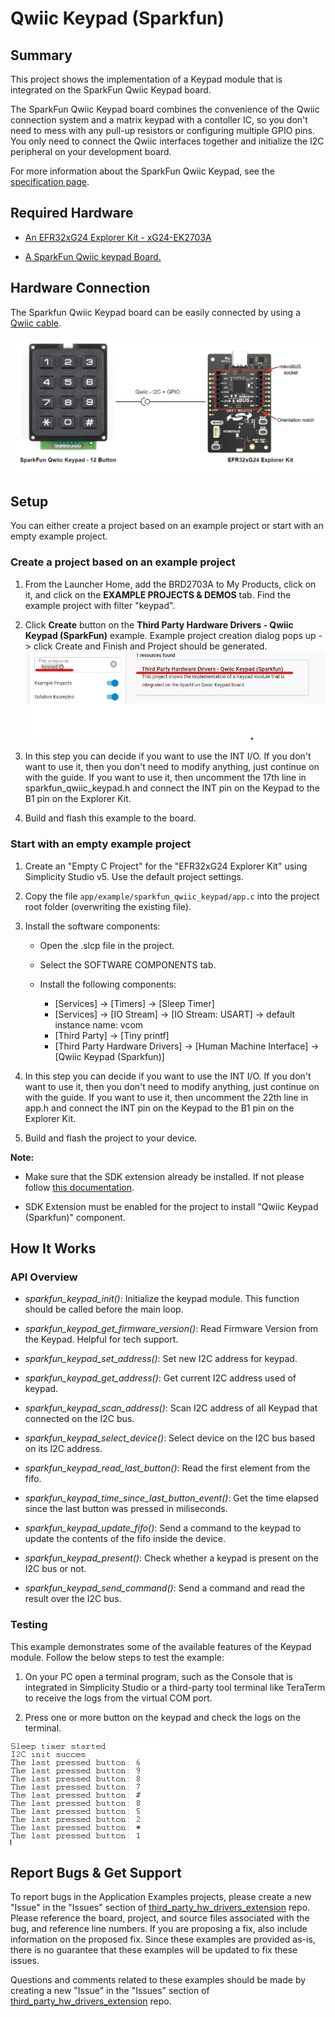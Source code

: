 # Qwiic Keypad (Sparkfun) #

## Summary ##

This project shows the implementation of a Keypad module that is integrated on the SparkFun Qwiic Keypad board.

The SparkFun Qwiic Keypad board combines the convenience of the Qwiic connection system and a matrix keypad with a contoller IC, so you don't need to mess with any pull-up resistors or configuring multiple GPIO pins. You only need to connect the Qwiic interfaces together and initialize the I2C peripheral on your development board.

For more information about the SparkFun Qwiic Keypad, see the [specification page](https://learn.sparkfun.com/tutorials/qwiic-keypad-hookup-guide).

## Required Hardware ##

- [An EFR32xG24 Explorer Kit - xG24-EK2703A](https://www.silabs.com/development-tools/wireless/efr32xg24-explorer-kit?tab=overview#user-guides)

- [A SparkFun Qwiic keypad Board.](https://www.sparkfun.com/products/15290)
  
## Hardware Connection ##

The Sparkfun Qwiic Keypad board can be easily connected by using a [Qwiic cable](https://www.sparkfun.com/products/17259).

![hardware_connection](image/hardware_connection.png)

## Setup ##

You can either create a project based on an example project or start with an empty example project.

### Create a project based on an example project ###

1. From the Launcher Home, add the BRD2703A to My Products, click on it, and click on the **EXAMPLE PROJECTS & DEMOS** tab. Find the example project with filter "keypad".

2. Click **Create** button on the **Third Party Hardware Drivers - Qwiic Keypad (SparkFun)** example. Example project creation dialog pops up -> click Create and Finish and Project should be generated.
![Create_example](image/create_example.png)

3. In this step you can decide if you want to use the INT I/O. If you don't want to use it, then you don't need to modify anything, just continue on with the guide. If you want to use it, then uncomment the 17th line in sparkfun_qwiic_keypad.h and connect the INT pin on the Keypad to the B1 pin on the Explorer Kit.

4. Build and flash this example to the board.

### Start with an empty example project ###

1. Create an "Empty C Project" for the "EFR32xG24 Explorer Kit" using Simplicity Studio v5. Use the default project settings.

2. Copy the file `app/example/sparkfun_qwiic_keypad/app.c` into the project root folder (overwriting the existing file).

3. Install the software components:

   - Open the .slcp file in the project.

   - Select the SOFTWARE COMPONENTS tab.

   - Install the following components:

      - [Services] → [Timers] → [Sleep Timer]
      - [Services] → [IO Stream] → [IO Stream: USART] → default instance name: vcom
      - [Third Party] → [Tiny printf]
      - [Third Party Hardware Drivers] → [Human Machine Interface] → [Qwiic Keypad (Sparkfun)]

4. In this step you can decide if you want to use the INT I/O. If you don't want to use it, then you don't need to modify anything, just continue on with the guide. If you want to use it, then uncomment the 22th line in app.h and connect the INT pin on the Keypad to the B1 pin on the Explorer Kit.

5. Build and flash the project to your device.

**Note:**

- Make sure that the SDK extension already be installed. If not please follow [this documentation](https://github.com/SiliconLabs/third_party_hw_drivers_extension/blob/master/README.md#how-to-add-to-simplicity-studio-ide).

- SDK Extension must be enabled for the project to install "Qwiic Keypad (Sparkfun)" component.

## How It Works ##

### API Overview ###

- *sparkfun_keypad_init()*: Initialize the keypad module. This function should be called before the main loop.

- *sparkfun_keypad_get_firmware_version()*: Read Firmware Version from the Keypad. Helpful for tech support.

- *sparkfun_keypad_set_address()*: Set new I2C address for keypad.

- *sparkfun_keypad_get_address()*: Get current I2C address used of keypad.

- *sparkfun_keypad_scan_address()*: Scan I2C address of all Keypad that connected on the I2C bus.

- *sparkfun_keypad_select_device()*: Select device on the I2C bus based on its I2C address.

- *sparkfun_keypad_read_last_button()*: Read the first element from the fifo.

- *sparkfun_keypad_time_since_last_button_event()*: Get the time elapsed since the last button was pressed in miliseconds.

- *sparkfun_keypad_update_fifo()*: Send a command to the keypad to update the contents of the fifo inside the device.

- *sparkfun_keypad_present()*: Check whether a keypad is present on the I2C bus or not.

- *sparkfun_keypad_send_command()*: Send a command and read the result over the I2C bus.

### Testing ###

This example demonstrates some of the available features of the Keypad module. Follow the below steps to test the example:

1. On your PC open a terminal program, such as the Console that is integrated in Simplicity Studio or a third-party tool terminal like TeraTerm to receive the logs from the virtual COM port.

2. Press one or more button on the keypad and check the logs on the terminal.

![logging_screen](image/logs.png)

## Report Bugs & Get Support ##

To report bugs in the Application Examples projects, please create a new "Issue" in the "Issues" section of [third_party_hw_drivers_extension](https://github.com/SiliconLabs/third_party_hw_drivers_extension) repo. Please reference the board, project, and source files associated with the bug, and reference line numbers. If you are proposing a fix, also include information on the proposed fix. Since these examples are provided as-is, there is no guarantee that these examples will be updated to fix these issues.

Questions and comments related to these examples should be made by creating a new "Issue" in the "Issues" section of [third_party_hw_drivers_extension](https://github.com/SiliconLabs/third_party_hw_drivers_extension) repo.
